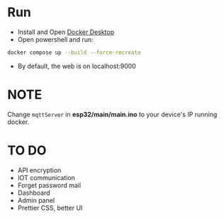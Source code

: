 

# Run
* Install and Open [Docker Desktop](https://www.docker.com/products/docker-desktop/)
* Open powershell and run:
```bash
docker compose up --build --force-recreate
```
* By default, the web is on localhost:9000
# NOTE
Change `mqttServer` in **esp32/main/main.ino** to your device's IP running docker.
# TO DO
* API encryption
* IOT communication
* Forget password mail
* Dashboard
* Admin panel
* Prettier CSS, better UI
